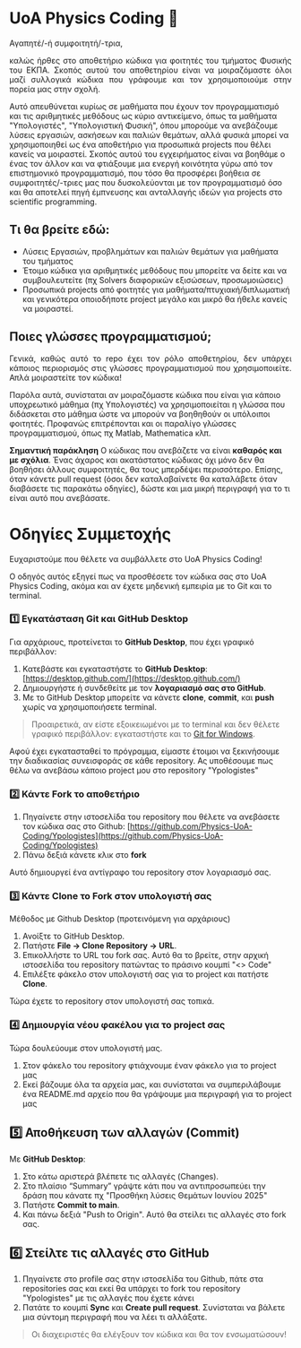 # UoA Physics Coding 👋
Αγαπητέ/-ή συμφοιτητή/-τρια, 

<p align="justify">
καλώς ήρθες στο αποθετήριο κώδικα για φοιτητές του τμήματος Φυσικής του ΕΚΠΑ. Σκοπός αυτού του αποθετηρίου είναι να μοιραζόμαστε όλοι μαζί συλλογικά κώδικα που γράφουμε και τον χρησιμοποιούμε στην πορεία μας στην σχολή. 

Αυτό απευθύνεται κυρίως σε μαθήματα που έχουν τον προγραμματισμό και τις αριθμητικές μεθόδους ως κύριο αντικείμενο, όπως τα μαθήματα "Υπολογιστές", "Υπολογιστική Φυσική", όπου μπορούμε να ανεβάζουμε λύσεις εργασιών, ασκήσεων και παλιών θεμάτων, αλλά
φυσικά μπορεί να χρησιμοποιηθεί ως ένα αποθετήριο για προσωπικά projects που θέλει κανείς να μοιραστεί. Σκοπός αυτού του εγχειρήματος είναι να βοηθάμε ο ένας τον άλλον και να φτιάξουμε μια ενεργή κοινότητα γύρω από τον επιστημονικό προγραμματισμό, 
που τόσο θα προσφέρει βοήθεια σε συμφοιτητές/-τριες μας που δυσκολεύονται με τον προγραμματισμό όσο και θα αποτελεί πηγή έμπνευσης και ανταλλαγής ιδεών για projects στο scientific programming.
</p>

## Τι θα βρείτε εδώ:
* Λύσεις Εργασιών, προβλημάτων και παλιών θεμάτων για μαθήματα του τμήματος
* Έτοιμο κώδικα για αριθμητικές μεθόδους που μπορείτε να δείτε και να συμβουλευτείτε (πχ Solvers διαφορικών εξισώσεων, προσωμοιώσεις)
* Προσωπικά projects από φοιτητές για μαθήματα/πτυχιακή/διπλωματική και γενικότερα οποιοδήποτε project μεγάλο και μικρό θα ήθελε κανείς να μοιραστεί.
  
## Ποιες γλώσσες προγραμματισμού; 
<p align="justify">
Γενικά, καθώς αυτό το repo έχει τον ρόλο αποθετηρίου, δεν υπάρχει κάποιος περιορισμός στις γλώσσες προγραμματισμού που χρησιμοποιείτε. Απλά μοιραστείτε τον κώδικα! 

Παρόλα αυτά, συνίσταται αν μοιραζόμαστε κώδικα που είναι για κάποιο υποχρεωτικό μάθημα (πχ Υπολογιστές) να χρησιμοποιείται η γλώσσα που διδάσκεται στο μάθημα ώστε να μπορούν να βοηθηθούν οι υπόλοιποι φοιτητές. Προφανώς επιτρέπονται και οι παραλίγο γλώσσες προγραμματισμού, όπως πχ Matlab, Mathematica κλπ. 

**Σημαντική παράκληση** Ο κώδικας που ανεβάζετε να είναι **καθαρός και με σχόλια**. Ένας άχαρος και ακατάστατος κώδικας όχι μόνο δεν θα βοηθήσει άλλους συμφοιτητές, θα τους μπερδέψει περισσότερο. Επίσης, όταν κάνετε pull request (όσοι δεν καταλαβαίνετε θα καταλάβετε όταν διαβάσετε τις παρακάτω οδηγίες), δώστε και μια μικρή περιγραφή για το τι είναι αυτό που ανεβάσατε.
</p>

# Οδηγίες Συμμετοχής
<p align="justify">
Ευχαριστούμε που θέλετε να συμβάλλετε στο UoA Physics Coding! 

Ο οδηγός αυτός εξηγεί πως να προσθέσετε τον κώδικα σας στο UoA Physics Coding, ακόμα και αν έχετε μηδενική εμπειρία με το Git και το terminal.
</p>

### 1️⃣ Εγκατάσταση Git και GitHub Desktop
Για αρχάριους, προτείνεται το **GitHub Desktop**, που έχει γραφικό περιβάλλον:

1. Κατεβάστε και εγκαταστήστε το **GitHub Desktop**:  
   [https://desktop.github.com/](https://desktop.github.com/)
2. Δημιουργήστε ή συνδεθείτε με τον **λογαριασμό σας στο GitHub**.
3. Με το GitHub Desktop μπορείτε να κάνετε **clone**, **commit**, και **push** χωρίς να χρησιμοποιήσετε terminal.

> Προαιρετικά, αν είστε εξοικειωμένοι με το terminal και δεν θέλετε γραφικό περιβάλλον: εγκαταστήστε και το [Git for Windows](https://git-scm.com/download/win).

Αφού έχει εγκατασταθεί το πρόγραμμα, είμαστε έτοιμοι να ξεκινήσουμε την διαδικασίας συνεισφοράς σε κάθε repository. Ας υποθέσουμε πως θέλω να ανεβάσω κάποιο project μου στο repository "Ypologistes"
### 2️⃣ Κάντε Fork το αποθετήριο
1. Πηγαίνετε στην ιστοσελίδα του repository που θέλετε να ανεβάσετε τον κώδικα σας στο Github:
[https://github.com/Physics-UoA-Coding/Ypologistes](https://github.com/Physics-UoA-Coding/Ypologistes)
2. Πάνω δεξιά κάνετε κλικ στο **fork**

Αυτό δημιουργεί ένα αντίγραφο του repository στον λογαριασμό σας.

### 3️⃣ Κάντε Clone το Fork στον υπολογιστή σας
Μέθοδος με Github Desktop (προτεινόμενη για αρχάριους)

1. Ανοίξτε το GitHub Desktop.
2. Πατήστε **File → Clone Repository → URL**.
3. Επικολλήστε το URL του fork σας. Αυτό θα το βρείτε, στην αρχική ιστοσελίδα του repository πατώντας το πράσινο κουμπί "<> Code"
4. Επιλέξτε φάκελο στον υπολογιστή σας για το project και πατήστε **Clone**.

Τώρα έχετε το repository στον υπολογιστή σας τοπικά.

### 4️⃣ Δημιουργία νέου φακέλου για το project σας
Τώρα δουλεύουμε στον υπολογιστή μας. 

1. Στον φάκελο του repository φτιάχνουμε έναν φάκελο για το project μας
2. Εκεί βάζουμε όλα τα αρχεία μας, και συνίσταται να συμπεριλάβουμε ένα README.md αρχείο που θα γράψουμε μια περιγραφή για το project μας

## 5️⃣ Αποθήκευση των αλλαγών (Commit)

Με **GitHub Desktop**:

1. Στο κάτω αριστερά βλέπετε τις αλλαγές (Changes).
2. Στο πλαίσιο “Summary” γράψτε κάτι που να αντιπροσωπεύει την δράση που κάνατε πχ "Προσθήκη λύσεις Θεμάτων Ιουνίου 2025"
3. Πατήστε **Commit to main**.
4. Και πάνω δεξιά "Push to Origin". Αυτό θα στείλει τις αλλαγές στο fork σας.

## 6️⃣ Στείλτε τις αλλαγές στο GitHub
1. Πηγαίνετε στο profile σας στην ιστοσελίδα του Github, πάτε στα repositories σας και εκεί θα υπάρχει το fork του repository "Ypologistes" με τις αλλαγές που έχετε κάνει
2. Πατάτε το κουμπί **Sync** και **Create pull request**. Συνίσταται να βάλετε μια σύντομη περιγραφή που να λέει τι αλλάξατε.

> Οι διαχειριστές θα ελέγξουν τον κώδικα και θα τον ενσωματώσουν!

<!--

**Here are some ideas to get you started:**

🙋‍♀️ A short introduction - what is your organization all about?
🌈 Contribution guidelines - how can the community get involved?
👩‍💻 Useful resources - where can the community find your docs? Is there anything else the community should know?
🍿 Fun facts - what does your team eat for breakfast?
🧙 Remember, you can do mighty things with the power of [Markdown](https://docs.github.com/github/writing-on-github/getting-started-with-writing-and-formatting-on-github/basic-writing-and-formatting-syntax)
-->
